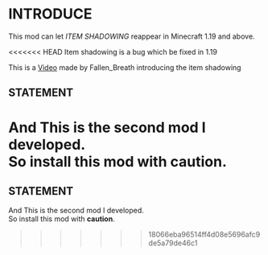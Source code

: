# INTRODUCE

This mod can let *ITEM SHADOWING* reappear in Minecraft 1.19 and above.

<<<<<<< HEAD
Item shadowing is a bug which be fixed in 1.19

This is a [Video](https://www.youtube.com/watch?v=mTeYwq7HaEA&t=94s) made by Fallen_Breath introducing the item shadowing

## STATEMENT
And This is the second mod I developed.  
So install this mod with **caution**.
=======
## STATEMENT
And This is the second mod I developed.  
So install this mod with **caution**.
>>>>>>> 18066eba96514ff4d08e5696afc9de5a79de46c1
